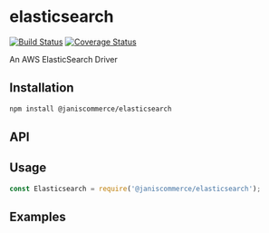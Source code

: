 # elasticsearch

[![Build Status](https://travis-ci.org/janis-commerce/elasticsearch.svg?branch=master)](https://travis-ci.org/janis-commerce/elasticsearch)
[![Coverage Status](https://coveralls.io/repos/github/janis-commerce/elasticsearch/badge.svg?branch=master)](https://coveralls.io/github/janis-commerce/elasticsearch?branch=master)

An AWS ElasticSearch Driver

## Installation
```sh
npm install @janiscommerce/elasticsearch
```

## API


## Usage
```js
const Elasticsearch = require('@janiscommerce/elasticsearch');

```

## Examples
